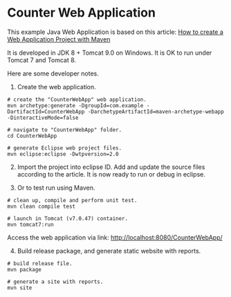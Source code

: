 # Counter Web Application

This example Java Web Application is based on this article:
[How to create a Web Application Project with Maven](https://www.mkyong.com/maven/how-to-create-a-web-application-project-with-maven/)

It is developed in JDK 8 + Tomcat 9.0 on Windows. It is OK to run under Tomcat 7 and Tomcat 8.


Here are some developer notes.

1. Create the web application.

```shell
# create the "CounterWebApp" web application.
mvn archetype:generate -DgroupId=com.example -DartifactId=CounterWebApp -DarchetypeArtifactId=maven-archetype-webapp -DinteractiveMode=false

# navigate to "CounterWebApp" folder.
cd CounterWebApp

# generate Eclipse web project files.
mvn eclipse:eclipse -Dwtpversion=2.0
```


2. Import the project into eclipse ID. Add and update the source files according to the article. It is now ready to run or debug in eclipse.


3. Or to test run using Maven.

```shell
# clean up, compile and perform unit test.
mvn clean compile test

# launch in Tomcat (v7.0.47) container.
mvn tomcat7:run
```

Access the web application via link: <http://localhost:8080/CounterWebApp/>


4. Build release package, and generate static website with reports.

```shell
# build release file.
mvn package

# generate a site with reports.
mvn site
```
